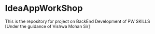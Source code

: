 # IdeaAppWorkShop
This is the repository for project on BackEnd Development of PW SKILLS [Under the guidance of Vishwa Mohan Sir]
